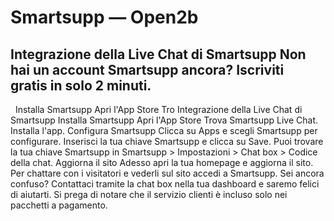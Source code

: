 # Smartsupp — Open2b
## Integrazione della Live Chat di Smartsupp Non hai un account Smartsupp ancora? Iscriviti gratis in solo 2 minuti.
  Installa Smartsupp Apri l'App Store Tro
Integrazione della Live Chat di Smartsupp
Installa Smartsupp
Apri l'App Store
Trova Smartsupp Live Chat.
Installa l'app.
Configura Smartsupp
Clicca su Apps e scegli Smartsupp per configurare.
Inserisci la tua chiave Smartsupp e clicca su Save.
Puoi trovare la tua chiave Smartsupp in Smartsupp > Impostazioni > Chat box > Codice della chat.
Aggiorna il sito
Adesso apri la tua homepage e aggiorna il sito.
Per chattare con i visitatori e vederli sul sito accedi a Smartsupp.
Sei ancora confuso? Contattaci tramite la chat box nella tua dashboard e saremo felici di aiutarti. Si prega di notare che il servizio clienti è incluso solo nei pacchetti a pagamento.

